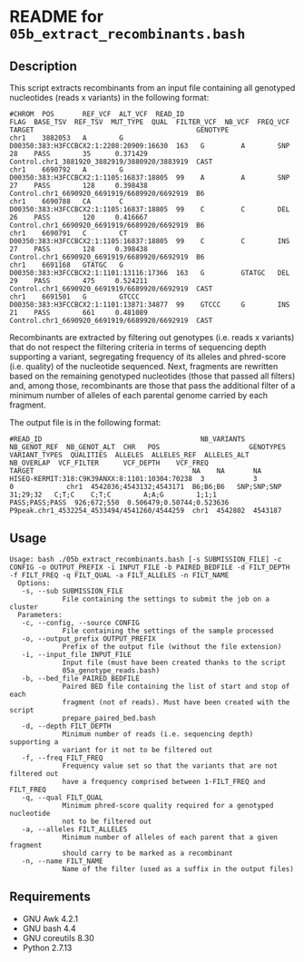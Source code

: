 README for ``05b_extract_recombinants.bash``
============================================

Description
-----------

This script extracts recombinants from an input file containing all genotyped nucleotides (reads x variants) in the following format:
```
#CHROM  POS		  REF_VCF  ALT_VCF  READ_ID                                  FLAG  BASE_TSV  REF_TSV  MUT_TYPE  QUAL  FILTER_VCF  NB_VCF  FREQ_VCF  TARGET                                        GENOTYPE
chr1    3882053	  A        G        D00350:383:H3FCCBCX2:1:2208:20909:16630  163   G         A        SNP       28    PASS        35      0.371429  Control.chr1_3881920_3882919/3880920/3883919  CAST
chr1    6690792	  A        G        D00350:383:H3FCCBCX2:1:1105:16837:18805  99    A         A        SNP       27    PASS        128     0.398438  Control.chr1_6690920_6691919/6689920/6692919  B6
chr1    6690788	  CA       C        D00350:383:H3FCCBCX2:1:1105:16837:18805  99    C         C        DEL       26    PASS        120     0.416667  Control.chr1_6690920_6691919/6689920/6692919  B6
chr1    6690791	  C        CT       D00350:383:H3FCCBCX2:1:1105:16837:18805  99    C         C        INS       27    PASS        128     0.398438  Control.chr1_6690920_6691919/6689920/6692919  B6
chr1	6691168	  GTATGC   G		D00350:383:H3FCCBCX2:1:1101:13116:17366  163   G		 GTATGC	  DEL		29	  PASS		  475	  0.524211  Control.chr1_6690920_6691919/6689920/6692919  CAST
chr1	6691501	  G		   GTCCC	D00350:383:H3FCCBCX2:1:1101:13871:34877  99    GTCCC	 G		  INS		21	  PASS		  661	  0.481089  Control.chr1_6690920_6691919/6689920/6692919  CAST
```

Recombinants are extracted by filtering out genotypes (i.e. reads x variants) that do not respect the filtering criteria in terms of sequencing depth supporting a variant, segregating frequency of its alleles and phred-score (i.e. quality) of the nucleotide sequenced.
Next, fragments are rewritten based on the remaining genotyped nucleotides (those that passed all filters) and, among those, recombinants are those that pass the additional filter of a minimum number of alleles of each parental genome carried by each fragment.

The output file is in the following format:
```
#READ_ID                                       NB_VARIANTS  NB_GENOT_REF  NB_GENOT_ALT  CHR   POS                      GENOTYPES  VARIANT_TYPES  QUALITIES  ALLELES  ALLELES_REF  ALLELES_ALT  NB_OVERLAP  VCF_FILTER      VCF_DEPTH    VCF_FREQ                   TARGET                                       NA    NA       NA
HISEQ-KERMIT:318:C9K39ANXX:8:1101:10304:70238  3            3             0             chr1  4542836;4543132;4543171  B6;B6;B6   SNP;SNP;SNP    31;29;32   C;T;C    C;T;C        A;A;G        1;1;1       PASS;PASS;PASS  926;672;550  0.506479;0.50744;0.523636  P9peak.chr1_4532254_4533494/4541260/4544259  chr1  4542802  4543187
```


Usage
-----

```
Usage: bash ./05b_extract_recombinants.bash [-s SUBMISSION_FILE] -c CONFIG -o OUTPUT_PREFIX -i INPUT_FILE -b PAIRED_BEDFILE -d FILT_DEPTH -f FILT_FREQ -q FILT_QUAL -a FILT_ALLELES -n FILT_NAME 
  Options:
   -s, --sub SUBMISSION_FILE
             File containing the settings to submit the job on a cluster
  Parameters:
   -c, --config, --source CONFIG
             File containing the settings of the sample processed
   -o, --output_prefix OUTPUT_PREFIX
             Prefix of the output file (without the file extension)
   -i, --input_file INPUT_FILE
             Input file (must have been created thanks to the script 
             05a_genotype_reads.bash)
   -b, --bed_file PAIRED_BEDFILE
             Paired BED file containing the list of start and stop of each 
             fragment (not of reads). Must have been created with the script 
             prepare_paired_bed.bash
   -d, --depth FILT_DEPTH
             Minimum number of reads (i.e. sequencing depth) supporting a 
             variant for it not to be filtered out
   -f, --freq FILT_FREQ
             Frequency value set so that the variants that are not filtered out 
             have a frequency comprised between 1-FILT_FREQ and FILT_FREQ
   -q, --qual FILT_QUAL
             Minimum phred-score quality required for a genotyped nucleotide 
             not to be filtered out
   -a, --alleles FILT_ALLELES
             Minimum number of alleles of each parent that a given fragment 
             should carry to be marked as a recombinant
   -n, --name FILT_NAME
             Name of the filter (used as a suffix in the output files)
```


Requirements
------------

* GNU Awk 4.2.1
* GNU bash 4.4
* GNU coreutils 8.30
* Python 2.7.13

